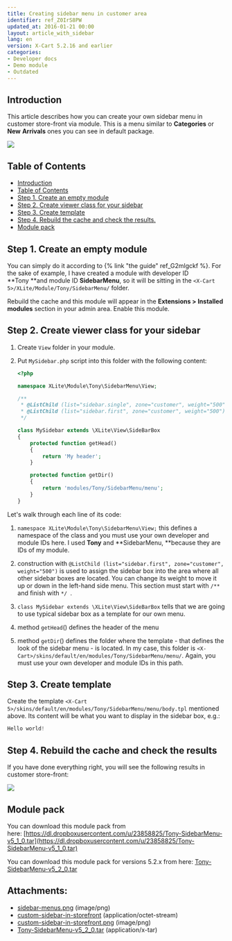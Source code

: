 ```yaml
---
title: Creating sidebar menu in customer area
identifier: ref_Z0IrS8PW
updated_at: 2016-01-21 00:00
layout: article_with_sidebar
lang: en
version: X-Cart 5.2.16 and earlier
categories:
- Developer docs
- Demo module
- Outdated
---
```


## Introduction

This article describes how you can create your own sidebar menu in customer store-front via module. This is a menu similar to **Categories** or **New** **Arrivals** ones you can see in default package.

![]({{site.baseurl}}/attachments/7505759/7602842.png)

## Table of Contents

*   [Introduction](#introduction)
*   [Table of Contents](#table-of-contents)
*   [Step 1\. Create an empty module](#step-1-create-an-empty-module)
*   [Step 2\. Create viewer class for your sidebar](#step-2-create-viewer-class-for-your-sidebar)
*   [Step 3\. Create template](#step-3-create-template)
*   [Step 4\. Rebuild the cache and check the results.](#step-4-rebuild-the-cache-and-check-the-results)
*   [Module pack](#module-pack)

## Step 1\. Create an empty module

You can simply do it according to {% link "the guide" ref_G2mlgckf %}. For the sake of example, I have created a module with developer ID **Tony **and module ID **SidebarMenu**, so it will be sitting in the `<X-Cart 5>/XLite/Module/Tony/SidebarMenu/` folder.

Rebuild the cache and this module will appear in the **Extensions > Installed modules** section in your admin area. Enable this module.

## Step 2\. Create viewer class for your sidebar 

1.  Create `View` folder in your module.
2.  Put `MySidebar.php` script into this folder with the following content: 

    ```php
    <?php

    namespace XLite\Module\Tony\SidebarMenu\View;

    /**
     * @ListChild (list="sidebar.single", zone="customer", weight="500")
     * @ListChild (list="sidebar.first", zone="customer", weight="500")
     */

    class MySidebar extends \XLite\View\SideBarBox
    {
        protected function getHead()
        {
            return 'My header';
        }

        protected function getDir()
        {
            return 'modules/Tony/SidebarMenu/menu';
        }
    }
    ```

Let's walk through each line of its code:

1.  `namespace XLite\Module\Tony\SidebarMenu\View;` this defines a namespace of the class and you must use your own developer and module IDs here. I used **Tony** and **SidebarMenu, **because they are IDs of my module.

2.  construction with `@ListChild (list="sidebar.first", zone="customer", weight="500")` is used to assign the sidebar box into the area where all other sidebar boxes are located. You can change its weight to move it up or down in the left-hand side menu. This section must start with `/**` and finish with `*/ `.
3.  `class MySidebar extends \XLite\View\SideBarBox` tells that we are going to use typical sidebar box as a template for our own menu.

4.  method `getHead`() defines the header of the menu
5.  method `getDir`() defines the folder where the template - that defines the look of the sidebar menu - is located. In my case, this folder is `<X-Cart>/skins/default/en/modules/Tony/SidebarMenu/menu/`. Again, you must use your own developer and module IDs in this path.

## Step 3\. Create template

Create the template `<X-Cart 5>/skins/default/en/modules/Tony/SidebarMenu/menu/body.tpl` mentioned above. Its content will be what you want to display in the sidebar box, e.g.: 

```php
Hello world!
```

## Step 4\. Rebuild the cache and check the results

If you have done everything right, you will see the following results in customer store-front:

![]({{site.baseurl}}/attachments/7505759/7602844.png)

## Module pack

You can download this module pack from here: [https://dl.dropboxusercontent.com/u/23858825/Tony-SidebarMenu-v5_1_0.tar](https://dl.dropboxusercontent.com/u/23858825/Tony-SidebarMenu-v5_1_0.tar)

You can download this module pack for versions 5.2.x from here: [Tony-SidebarMenu-v5_2_0.tar](attachments/7505759/9438471.tar)

## Attachments:

* [sidebar-menus.png]({{site.baseurl}}/attachments/7505759/7602842.png) (image/png)
* [custom-sidebar-in-storefront]({{site.baseurl}}/attachments/7505759/7602843) (application/octet-stream)
* [custom-sidebar-in-storefront.png]({{site.baseurl}}/attachments/7505759/7602844.png) (image/png)
* [Tony-SidebarMenu-v5_2_0.tar]({{site.baseurl}}/attachments/7505759/9438471.tar) (application/x-tar)